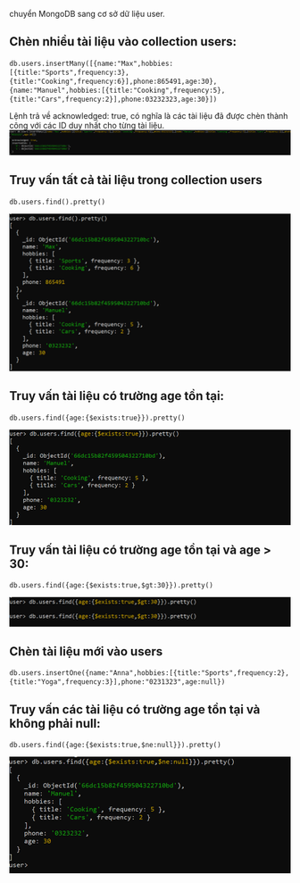 chuyển MongoDB sang cơ sở dữ liệu user.

## Chèn nhiều tài liệu vào collection users:

```
db.users.insertMany([{name:"Max",hobbies:[{title:"Sports",frequency:3},{title:"Cooking",frequency:6}],phone:865491,age:30},{name:"Manuel",hobbies:[{title:"Cooking",frequency:5},{title:"Cars",frequency:2}],phone:03232323,age:30}])

```

Lệnh trả về acknowledged: true, có nghĩa là các tài liệu đã được chèn thành công với các ID duy nhất cho từng tài liệu.
![alt text](/images/examples/image-18.png)

## Truy vấn tất cả tài liệu trong collection users

```
db.users.find().pretty()
```

![alt text](/images/examples/image-19.png)

## Truy vấn tài liệu có trường age tồn tại:

```
db.users.find({age:{$exists:true}}).pretty()
```

![alt text](/images/examples/image-20.png)

## Truy vấn tài liệu có trường age tồn tại và age > 30:

```
db.users.find({age:{$exists:true,$gt:30}}).pretty()
```

![alt text](/images/examples/image-21.png)

## Chèn tài liệu mới vào users

```
db.users.insertOne({name:"Anna",hobbies:[{title:"Sports",frequency:2},{title:"Yoga",frequency:3}],phone:"0231323",age:null})
```

## Truy vấn các tài liệu có trường age tồn tại và không phải null:

```
db.users.find({age:{$exists:true,$ne:null}}).pretty()

```

![alt text](/images/examples/image-22.png)

